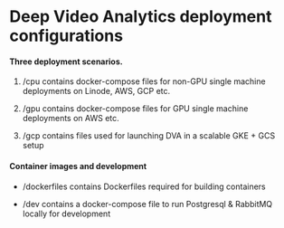 # Deep Video Analytics deployment configurations

#### Three deployment scenarios.

1. /cpu contains docker-compose files for non-GPU single machine deployments on Linode, AWS, GCP etc.

2. /gpu contains docker-compose files for GPU single machine deployments on AWS etc.

3. /gcp contains files used for launching DVA in a scalable GKE + GCS setup

#### Container images and development

- /dockerfiles contains Dockerfiles required for building containers

- /dev contains a docker-compose file to run Postgresql & RabbitMQ locally for development